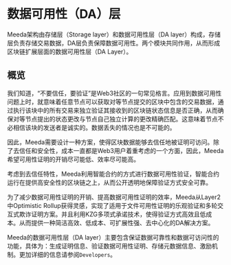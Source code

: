 # 数据可用性（DA）层

Meeda架构由存储层（Storage layer）和数据可用性层（DA layer）构成，存储层负责存储交易数据，DA层负责保障数据可用性。两个模块共同作用，从而形成区块链扩展层面的数据可用性层（DA Layer）。

## 概览

我们知道，“不要信任，要验证”是Web3社区的一句常见格言。应用到数据可用性问题上时，就意味着任意节点可以获取对等节点提交的区块中包含的交易数据，通过执行该块中的所有交易来独立验证其接收到的区块链状态信息是否正确，从而确保对等节点提出的状态更改与节点自己独立计算的更改精确匹配。这意味着节点不必相信该块的发送者是诚实的。数据丢失的情况也是不可能的。

因此，Meeda需要设计一种方案，使得区块数据能够去信任地被证明可访问。除了去信任和安全性，成本一直都是Web3用户着重考虑的一个方面，因此，Meeda希望可用性证明的开销尽可能低、效率尽可能高。

考虑到去信任特性，Meeda利用智能合约的方式进行数据可用性验证，智能合约运行在提供高安全性的区块链之上，从而公开透明地保障验证方式安全可靠。

为了减少数据可用性证明的开销、提高数据可用性证明的效率，Meeda从Layer2中Optimistic Rollup获得灵感，实现了适用于文件可用性证明的乐观验证和多轮交互式欺诈证明方案。并且利用KZG多项式承诺技术，使得验证方式高效且低成本。从而提供一种简洁高效、低成本、可扩展性强、去中心化的DA解决方案。

Meeda的数据可用性层（DA layer）主要包含保证数据可靠性和数据可访问性的功能，具体为：生成证明信息、验证数据可用性证明、存储元数据信息、激励机制。更加详细的信息请参阅`Developers`。
